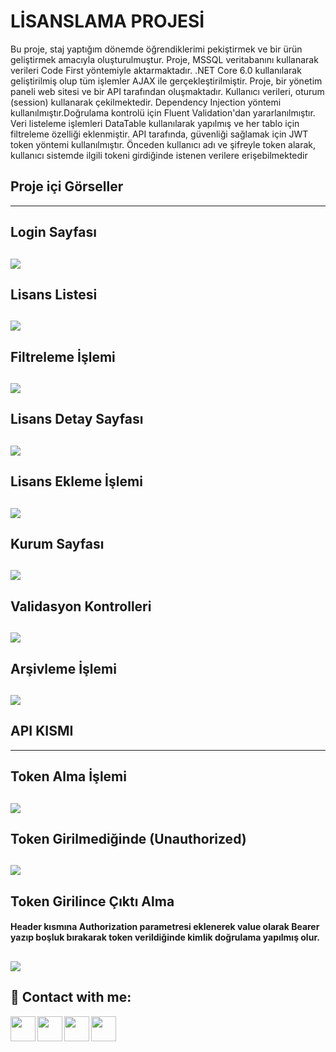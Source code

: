 #  LİSANSLAMA PROJESİ

Bu proje, staj yaptığım dönemde öğrendiklerimi pekiştirmek ve bir ürün geliştirmek amacıyla oluşturulmuştur. Proje, MSSQL veritabanını kullanarak verileri Code First yöntemiyle aktarmaktadır. .NET Core 6.0 kullanılarak geliştirilmiş olup tüm işlemler AJAX ile gerçekleştirilmiştir.
Proje, bir yönetim paneli web sitesi ve bir API tarafından oluşmaktadır. Kullanıcı verileri, oturum (session) kullanarak çekilmektedir. Dependency Injection yöntemi kullanılmıştır.Doğrulama kontrolü için Fluent Validation'dan yararlanılmıştır. Veri listeleme işlemleri DataTable kullanılarak yapılmış ve her tablo için filtreleme özelliği eklenmiştir.
API tarafında, güvenliği sağlamak için JWT token yöntemi kullanılmıştır. Önceden kullanıcı adı ve şifreyle token alarak, kullanıcı sistemde ilgili tokeni girdiğinde istenen verilere erişebilmektedir

 ## Proje içi Görseller 
 ------------
## Login Sayfası
![](https://i.hizliresim.com/80ez0ux.png)
------------

## Lisans Listesi
![](https://i.hizliresim.com/gveivmn.png)
------------

## Filtreleme İşlemi
![](https://i.hizliresim.com/a4qrhy2.png)
------------

## Lisans Detay Sayfası
![](https://i.hizliresim.com/ih7hbw4.png)
------------
## Lisans Ekleme İşlemi
![](https://i.hizliresim.com/q3fh5xh.png)
------------

## Kurum Sayfası
![](https://i.hizliresim.com/dx5s3dq.png)
------------

## Validasyon Kontrolleri
![](https://i.hizliresim.com/bc4qfse.png)
------------

## Arşivleme İşlemi
![](https://i.hizliresim.com/kgwkdxf.png)
------------

## API KISMI
------------
## Token Alma İşlemi
![](https://i.hizliresim.com/3w4ukkk.png)
------------

## Token Girilmediğinde (Unauthorized)
![](https://i.hizliresim.com/gcm1s96.png)
------------

## Token Girilince Çıktı Alma 
#### Header kısmına Authorization parametresi eklenerek value olarak Bearer yazıp boşluk bırakarak token verildiğinde kimlik doğrulama yapılmış olur. 
![](https://i.hizliresim.com/t5w31j8.png)
------------




## 🔗 Contact with me:

[<img  align="left" width="40" src="https://i.hizliresim.com/exri7bb.png"  />][instagram]
[<img  align="left" width="40" src="https://i.hizliresim.com/f1rgvb3.png"  />][twitter]
[<img align="left"  width="40" src="https://i.hizliresim.com/3hvivrs.png"  />][linkedin]
[<img  align="left" width="40" src="https://i.hizliresim.com/9nz06zq.png"  />][gmail]

[instagram]: https://www.instagram.com/ugurfurkan64/
[twitter]: https://twitter.com/Furkanugur64
[linkedin]: https://www.linkedin.com/in/furkan-ugur64/
[gmail]: mailto:furkanugur64@gmail.com
